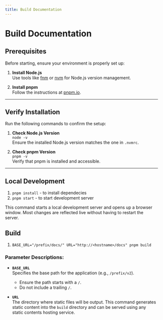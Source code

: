 ```yaml
---
title: Build Documentation
---
```


# Build Documentation

## Prerequisites

Before starting, ensure your environment is properly set up:

1. **Install Node.js**  
   Use tools like [fnm](https://github.com/Schniz/fnm) or [nvm](https://github.com/nvm-sh/nvm) for Node.js version management.

2. **Install pnpm**  
   Follow the instructions at [pnpm.io](https://pnpm.io/).

---

## Verify Installation

Run the following commands to confirm the setup:

1. **Check Node.js Version**  
   `node -v`  
   Ensure the installed Node.js version matches the one in `.nvmrc`.

2. **Check pnpm Version**  
   `pnpm -v`  
   Verify that pnpm is installed and accessible.

---

## Local Development

1. `pnpm install` - to install dependecies
2. `pnpm start` - to start development server

This command starts a local development server and opens up a browser window. Most changes are reflected live without having to restart the server.

## Build

1. `BASE_URL="/prefix/docs/" URL="http://<hostname>/docs" pnpm build`

### Parameter Descriptions:

- **`BASE_URL`**  
  Specifies the base path for the application (e.g., `/prefix/v2`).

  - Ensure the path starts with a `/`.
  - Do not include a trailing `/`.

- **`URL`**  
   The directory where static files will be output.
  This command generates static content into the `build` directory and can be served using any static contents hosting service.
